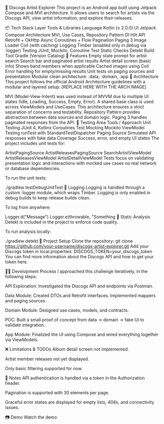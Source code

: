 🎵 Discogs Artist Explorer
This project is an Android app built using Jetpack Compose and MVI architecture. It allows users to search for artists via the Discogs API, view artist information, and explore their releases.

📦 Tech Stack
Layer	Tools & Libraries
Language	Kotlin (≥ 2.0.0)
UI	Jetpack Compose
Architecture	MVI, Use Cases, Repository Pattern
DI	Hilt
API	Retrofit + OkHttp
Async	Coroutines + Flow
Pagination	Paging 3
Image Loader	Coil (with caching)
Logging	Timber (enabled only in debug via :logger)
Testing	JUnit, Mockito, Coroutine Test
Static Checks	Detekt
Build Tool	Gradle (Version Catalog)
🚀 Features
Empty state prompt for artist search
Search bar and paginated artist results
Artist detail screen (basic info)
Shows band members when applicable
Cached images using Coil
Error handling for empty/missing results
Unit tests on paging sources and presentation
Modular clean architecture: :data, :domain, :app
🧠 Architecture
This project follows the official Android Architecture guidelines with a modular and layered setup:
[REPLACE HERE WITH THE ARCH IMAGE]

MVI (Model-View-Intent) was used instead of MVVM due to multiple UI states (Idle, Loading, Success, Empty, Error).
A shared base class is used across ViewModels and UseCases. This architecture ensures a strict separation of concerns and testability.
Repository Pattern provides abstraction between data sources and domain logic.
Paging 3 handles paginated responses from the API.
🧪 Testing
Area	Tools / Approach
Unit Testing	JUnit 4, Kotlinx Coroutines Test
Mocking	Mockito
ViewModel Testing	runTest with StandardTestDispatcher
Paging Source	Simulated API responses with fake data
Coverage	Success, error, and empty UI states
The project includes unit tests for:

ArtistPagingSource
ArtistReleasesPagingSource
SearchArtistViewModel
ArtistReleasesViewModel
ArtistDetailViewModel
Tests focus on validating presentation logic and interactions with mocked use cases no real network or database dependencies.

To run the unit tests:

./gradlew testDebugUnitTest
📜 Logging
Logging is handled through a custom :logger module, which wraps Timber. Logging is only enabled in debug builds to keep release builds clean.

To log from anywhere:

Logger.d("Message")
Logger.e(throwable, "Something
🧰 Static Analysis
Detekt is included in the project to enforce code quality.

To run analysis locally:

./gradlew detekt
🔧 Project Setup
Clone the repository:
git clone https://github.com/your-username/discogs-artist-explorer.git
Add your Discogs token in local.properties:
DISCOGS_TOKEN=your_discogs_token
You can find more information about the Discogs API and how to get
your token here.

🧑‍💻 Development Process
I approached this challenge iteratively, in the following steps:

API Exploration: Investigated the Discogs API and endpoints via Postman.

Data Module: Created DTOs and Retrofit interfaces. Implemented mappers and paging sources.

Domain Module: Designed use cases, models, and contracts.

POC: Built a small proof of concept from data → domain → fake UI to validate integration.

App Module: Finalized the UI using Compose and wired everything together via ViewModels.

❌ Limitations & TODOs
Album detail screen not implemented.

Artist member releases not yet displayed.

Only basic filtering supported for now.

📝 Notes
API authentication is handled via a token in the Authorization header.

Pagination is supported with 30 elements per page.

Graceful error states are displayed for empty lists, 404s, and connectivity issues.

📷 Demo
Watch the demo
